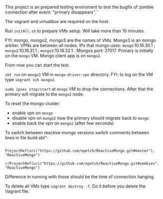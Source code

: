 This project is an prepared testing enviroment to test the bugfix of zombie connection after event: "primary disappears".``


The vagrant and virtualbox are required on the host.

Run `initAll.sh` to prepare VMs setup. Will take more than 10 minutes.

FYI: mongo, mongo2, mongo3 are the names of VMs. Mongo3 is an mongo arbiter. VPNs are between all nodes. IPs that mongo uses:
`mongo`:10.16.30.1 ; `mongo2`:10.16.31.1 ; `mongo3`:10.16.32.1 . Mongos port: 27017. Primary is initially on the `mongo` VM. Mongo client app is on `mongo2`.


From now you can start the test.
 
 `sbt run` on `mongo2` VM in `mongo-driver-vpn` directory. FYI: to log on the VM type `vagrant ssh mongo2`.
 
 `sudo ipsec stop/start` at `mongo` VM to drop the connections. After that the primary will migrate to the `mongo2` node.
 
 
 To reset the mongo cluster:
 - enable vpn on `mongo`
 - disable vpn on `mongo2`
 now the primary should migrate back to `mongo`
 - enable back the vpn on `mongo2` (after few seconds)
 
 
 To switch between reactive-mongo versions switch comments between lines in file build.sbt":
 ```
   ProjectRef(uri("https://github.com/opetch/ReactiveMongo.git#master"), "ReactiveMongo")
   //ProjectRef(uri("https://github.com/opetch/ReactiveMongo.git#zombies"), "ReactiveMongo")
```
 Difference in running with those should be the time of connection hanging.
 
 To delete all VMs type `vagrant destroy -f`. Do it before you delete the Vagrant file.
